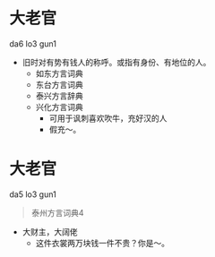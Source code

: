 # 大老官
da6 lo3 gun1
+ 旧时对有势有钱人的称呼。或指有身份、有地位的人。
  * 如东方言词典
  * 东台方言词典
  * 泰兴方言辞典
  * 兴化方言词典
    + 可用于讽刺喜欢吹牛，充好汉的人
    - 假充～。

# 大老官
da5 lo3 gun1
> 泰州方言词典4
- 大财主，大阔佬
  - 这件衣裳两万块钱一件不贵？你是～。
